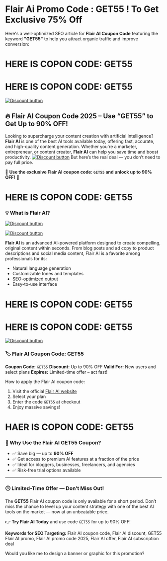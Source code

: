 # Flair Ai Promo Code : GET55 !  To Get Exclusive 75% Off
Here's a well-optimized SEO article for **Flair AI Coupon Code** featuring the keyword **"GET55"** to help you attract organic traffic and improve conversion:

# HERE IS COPON CODE: GET55

# HERE IS COPON CODE: GET55

[![Discount button](https://github.com/user-attachments/assets/d31986f2-93ff-4091-9b79-986b7daec306)](https://flair.ai/?via=amir)
## 🔥 Flair AI Coupon Code 2025 – Use “GET55” to Get Up to 90% OFF!

Looking to supercharge your content creation with artificial intelligence? **Flair AI** is one of the best AI tools available today, offering fast, accurate, and high-quality content generation. Whether you're a marketer, entrepreneur, or content creator, **Flair AI** can help you save time and boost productivity.
[![Discount button](https://github.com/user-attachments/assets/e5cb2122-5258-4331-bbff-048ba1ae5555)](https://flair.ai/?via=amir
)
But here’s the real deal — you don’t need to pay full price.

🎉 **Use the exclusive Flair AI coupon code: `GET55` and unlock up to 90% OFF!** 🎉

# HERE IS COPON CODE: GET55

### 💡 What is Flair AI?
[![Discount button](https://github.com/user-attachments/assets/e5cb2122-5258-4331-bbff-048ba1ae5555)](https://flair.ai/?via=amir
)

[![Discount button](https://github.com/user-attachments/assets/e5cb2122-5258-4331-bbff-048ba1ae5555)](https://flair.ai/?via=amir
)


**Flair AI** is an advanced AI-powered platform designed to create compelling, original content within seconds. From blog posts and ad copy to product descriptions and social media content, Flair AI is a favorite among professionals for its:

* Natural language generation
* Customizable tones and templates
* SEO-optimized output
* Easy-to-use interface


# HERE IS COPON CODE: GET55
# HERE IS COPON CODE: GET55

[![Discount button](https://github.com/user-attachments/assets/d31986f2-93ff-4091-9b79-986b7daec306)](https://flair.ai/?via=amir)
### 🏷️ Flair AI Coupon Code: GET55

**Coupon Code:** `GET55`
**Discount:** Up to 90% OFF
**Valid For:** New users and select plans
**Expires:** Limited-time offer – act fast!

How to apply the Flair AI coupon code:

1. Visit the official [Flair AI website](https://flair.ai)
2. Select your plan
3. Enter the code `GET55` at checkout
4. Enjoy massive savings!


# HAER IS COPON CODE: GET55
### 🎯 Why Use the Flair AI GET55 Coupon?

* ✅ Save big — up to **90% OFF**
* ✅ Get access to premium AI features at a fraction of the price
* ✅ Ideal for bloggers, businesses, freelancers, and agencies
* ✅ Risk-free trial options available

---

### 🕒 Limited-Time Offer — Don’t Miss Out!

The **GET55** Flair AI coupon code is only available for a short period. Don’t miss the chance to level up your content strategy with one of the best AI tools on the market — now at an unbeatable price.

👉 **Try Flair AI Today** and use code `GET55` for up to 90% OFF!



**Keywords for SEO Targeting:**
Flair AI coupon code, Flair AI discount, GET55 Flair AI promo, Flair AI promo code 2025, Flair AI offer, Flair AI subscription deal



Would you like me to design a banner or graphic for this promotion?
